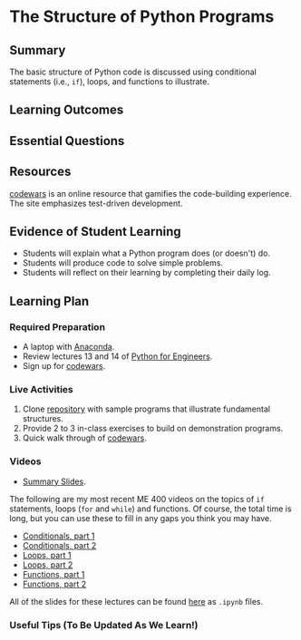 
<!--
This "lecture" or "lesson" template is adapted from the one provided here:
 http://www.buffalo.edu/ubcei/enhance/teaching/lesson-planning.html
Although the page produced from this is learner-facing, some of the
lesson plan structure
-->

# The Structure of Python Programs                                                      

## Summary

<!--
Short description of the lesson.
-->

The basic structure of Python code is discussed using conditional
statements (i.e., `if`), loops, and functions to illustrate.

<!--
********* STAGE 1 - DESIRED RESULTS ********************************************
-->

## Learning Outcomes

<!--
      What course goals or outcomes will this lesson address?
-->



## Essential Questions

<!--
      What question(s) will your students be able to answer by the end of
      instruction?
-->

## Resources

<!--
      What resources can be made available to your student to support their
      active learning?
      What formats are best suited to complement your course material?
-->

[codewars](https://www.codewars.com) is an online resource that gamifies
the code-building experience.  The site emphasizes test-driven development.


<!--
********* STAGE 2 - ASSESSMENT EVIDENCE ****************************************
-->

##  Evidence of Student Learning

<!--
      How will you assess students’ prior knowledge?
      What criteria will be used to assess student performance?
      What evidence will be collected to demonstrate achievement?
      How will students reflect and self-assess their learning?
-->

  - Students will explain what a Python program does (or doesn't) do.
  - Students will produce code to solve simple problems.
  - Students will reflect on their learning by completing their daily log.


<!--
********* STAGE 3 - LEARNING PLAN ****************************************
-->


## Learning Plan

<!--
List the steps in chronological order to create a timeline of what
will occur in your lesson.

Consider how each of the components below will be included in your
lesson if applicable:

   - Anticipatory Sets/Hooks
       * How will you introduce the material and capture their attention?
   - Teacher Modeling
       * What instructional content and techniques will be incorporated
         into this lesson?
   - Guided Practice
       * How will you scaffold information for your students?
       * How will collaborative learning be used?
   - Learning Activities
       * How will students actively engage with the material?
       * How will students work towards achievement of the learning outcomes?
   - Independent Practice
       * How will students show evidence of learning?
   - Reflection
       * What have you learned about your teaching and content covered in this unit?
       * What changes or adjustments could you make?
       * What were the strongest features of your unit?
       * What are your overall reflections in the course to this point?
   - Conclusion and Preview
       * What should students take away from this lesson?
       * What will happen next? Why?
-->

### Required Preparation

  - A laptop with [Anaconda](https://www.anaconda.com/products/individual).
  - Review lectures 13 and 14 of [Python for Engineers](https://robertsj.github.io/me400_notes/index.html).
  - Sign up for [codewars](https://www.codewars.com).

### Live Activities

  1. Clone [repository](https://github.com/me701/python_example_programs)
     with sample programs that illustrate fundamental structures.
  2. Provide 2 to 3 in-class exercises to build on demonstration programs.
  3. Quick walk through of [codewars](https://www.codewars.com).

### Videos

 - [Summary Slides](https://github.com/robertsj/me701/blob/f2020/lectures/TheStructureOfPython.ipynb).

The following are my most recent ME 400 videos on the topics of `if` statements,
loops (`for` and `while`) and functions.  Of course, the total time is long, but
you can use these to fill in any gaps you think you may have.  

 - [Conditionals, part 1](https://mediasite.k-state.edu/mediasite/Play/c631d963d9204391ad88f8cc05c2c4381d)
 - [Conditionals, part 2](https://mediasite.k-state.edu/mediasite/Play/c533ac7c098541f9964911b4de98349d1d)
 - [Loops, part 1](https://mediasite.k-state.edu/mediasite/Play/5141e3fb81aa49fd846609b1a64e12101d)
 - [Loops, part 2](https://mediasite.k-state.edu/mediasite/Play/cef10f8875ce4dc887dbb715372259591d)
 - [Functions, part 1](https://mediasite.k-state.edu/mediasite/Play/7adf5aefa68b426db78c54cce0c22f3a1d)
 - [Functions, part 2](https://mediasite.k-state.edu/mediasite/Play/f5eefe0ada7648dab05d35f8c3d5642f1d)

All of the slides for these lectures can be found
[here](https://github.com/robertsj/me400_notes/tree/master/source/lectures)
as `.ipynb` files.

### Useful Tips (To Be Updated As We Learn!)


<!--  

NOTES  




-->
